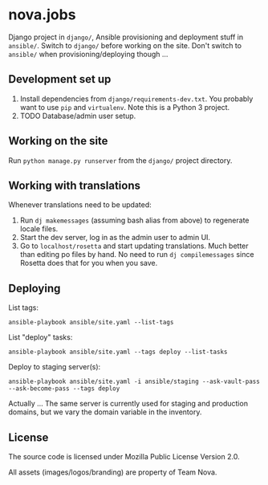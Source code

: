 # nova.jobs

Django project in `django/`, Ansible provisioning and deployment stuff in `ansible/`. Switch to `django/` before working on the site. Don't switch to `ansible/` when provisioning/deploying though ...


## Development set up

1. Install dependencies from `django/requirements-dev.txt`. You probably want to use `pip` and `virtualenv`. Note this is a Python 3 project.
2. TODO Database/admin user setup.


## Working on the site

Run `python manage.py runserver` from the `django/` project directory.


## Working with translations

Whenever translations need to be updated:

1. Run `dj makemessages` (assuming bash alias from above) to regenerate locale files.
2. Start the dev server, log in as the admin user to admin UI.
3. Go to `localhost/rosetta` and start updating translations. Much better than editing po files by hand. No need to run `dj compilemessages` since Rosetta does that for you when you save.


## Deploying

List tags:

`ansible-playbook ansible/site.yaml --list-tags`

List "deploy" tasks:

`ansible-playbook ansible/site.yaml --tags deploy --list-tasks`

Deploy to staging server(s):

`ansible-playbook ansible/site.yaml -i ansible/staging --ask-vault-pass --ask-become-pass --tags deploy`

Actually ... The same server is currently used for staging and production domains, but we vary the domain variable in the inventory.


## License

The source code is licensed under Mozilla Public License Version 2.0.

All assets (images/logos/branding) are property of Team Nova.

